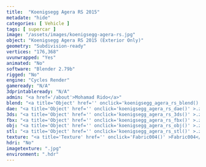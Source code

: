 ```yaml
---
title:  "Koenigsegg Agera RS 2015"
metadate: "hide"
categories: [ Vehicle ]
tags: [ supercar ]
image: "/assets/images/koenigsegg-agera-rs.jpg"
object: "Koenigsegg Agera RS 2015 (Exterior Only)"
geometry: "Subdivision-ready"
vertices: "176,368"
uvunwrapped: "Yes"
animated: "No"
software: "Blender 2.79b"
rigged: "No"
engine: "Cycles Render"
gameready: "N/A"
3dprintableready: "N/A"
admin: "<a href='/about'>Mohamad Rido</a>"
blend: "<a title='Object' href='' onclick='koenigsegg_agera_rs_blend()' >.zip 17.2 MB</a>"
dae: "<a title='Object' href='' onclick='koenigsegg_agera_rs_dae()' >.zip 5.1 MB</a>"
3ds: "<a title='Object' href='' onclick='koenigsegg_agera_rs_3ds()' >.zip 2.1 MB</a>"
fbx: "<a title='Object' href='' onclick='koenigsegg_agera_rs_fbx()' >.zip 5.5 MB</a>"
obj: "<a title='Object' href='' onclick='koenigsegg_agera_rs_obj()' >.zip 4.2 MB</a>"
stl: "<a title='Object' href='' onclick='koenigsegg_agera_rs_stl()' >.zip 5.7 MB</a>"
texture: "<a title='Texture' href='' onclick='Fabric004()' >Fabric004</a>"
hdri: "No"
imagetexture: ".jpg"
environment: ".hdr"
---
```

